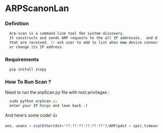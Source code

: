 # ARPScanonLan

### Definition

```javascript  
  Arp-scan is a command-line tool for system discovery. 
  It constructs and sends ARP requests to the all IP addresses,  and displays any responses 
  that are received. It ask user to add to list when new device connect to network 
  or change its IP address.
```

### Requirements
```javascript
  pip install scapy
```

### How To Run Scan ?

Need to run the arpScan.py file with root privilages :

```javascript
  sudo python arpScan.py
  enter your IP Range and lean back :)
```
And here's some code! :thumbsup:

```javascript
ans, unans = srp(Ether(dst="ff:ff:ff:ff:ff:ff")/ARP(pdst = ips),timeout=2)
```
